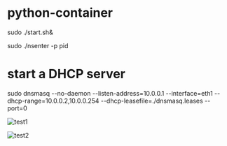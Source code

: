 # python-container

sudo ./start.sh&

sudo ./nsenter -p pid
# start a DHCP server 
sudo dnsmasq --no-daemon --listen-address=10.0.0.1 --interface=eth1 --dhcp-range=10.0.0.2,10.0.0.254  --dhcp-leasefile=./dnsmasq.leases --port=0


![test1](https://raw.githubusercontent.com/wszxl516/python-container/master/1.png)

![test2](https://raw.githubusercontent.com/wszxl516/python-container/master/2.png)
